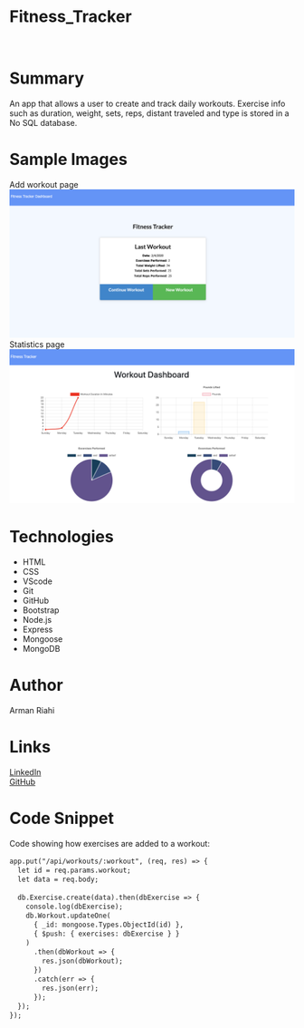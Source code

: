 # Fitness_Tracker

<br>

# Summary

An app that allows a user to create and track daily workouts. Exercise info such as duration, weight, sets, reps, distant traveled and type is stored in a No SQL database.
<br>

# Sample Images

Add workout page
![Image](./images/sc1.png)
<br>
Statistics page
![Image](./images/sc2.png)
<br>

# Technologies

- HTML
- CSS
- VScode
- Git
- GitHub
- Bootstrap
- Node.js
- Express
- Mongoose
- MongoDB

# Author

Arman Riahi

# Links

[LinkedIn](https://www.linkedin.com/in/arman-riahi/)
<br>
[GitHub](https://github.com/namrataffy)
<br>

# Code Snippet

Code showing how exercises are added to a workout:

```
app.put("/api/workouts/:workout", (req, res) => {
  let id = req.params.workout;
  let data = req.body;

  db.Exercise.create(data).then(dbExercise => {
    console.log(dbExercise);
    db.Workout.updateOne(
      { _id: mongoose.Types.ObjectId(id) },
      { $push: { exercises: dbExercise } }
    )
      .then(dbWorkout => {
        res.json(dbWorkout);
      })
      .catch(err => {
        res.json(err);
      });
  });
});

```
